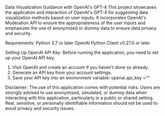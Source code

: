 Data Visualization Guidance with OpenAI's GPT-4
This project showcases the application and interaction of OpenAI's GPT-4 for suggesting data visualization methods based on user inputs. 
It incorporates OpenAI's Moderation API to ensure the appropriateness of the user inputs and emphasizes the use of anonymized or dummy 
data to ensure data privacy and security.

Requirements:
Python 3.7 or later
OpenAI Python Client v0.27.0 or later

Setting Up OpenAI API Key:
Before running the application, you need to set up your OpenAI API key.
1. Visit OpenAI and create an account if you haven't done so already.
2. Generate an API key from your account settings.
3. Save your API key into an environment variable: openai.api_key  =""


Disclaimer:
The use of this application comes with potential risks. Users are strongly advised to use anonymized, simulated, 
or dummy data when interacting with this application, particularly in a public or shared setting. 
Real, sensitive, or personally identifiable information should not be used to avoid privacy and security issues.
